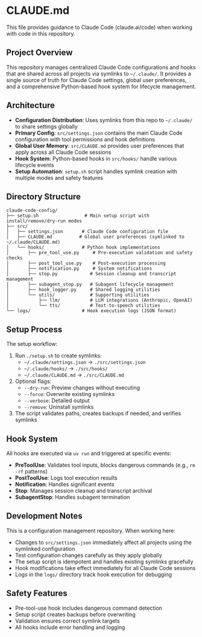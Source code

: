 # CLAUDE.md

This file provides guidance to Claude Code (claude.ai/code) when working with code in this repository.

## Project Overview

This repository manages centralized Claude Code configurations and hooks that are shared across all projects via symlinks to `~/.claude/`. It provides a single source of truth for Claude Code settings, global user preferences, and a comprehensive Python-based hook system for lifecycle management.

## Architecture

- **Configuration Distribution**: Uses symlinks from this repo to `~/.claude/` to share settings globally
- **Primary Config**: `src/settings.json` contains the main Claude Code configuration with tool permissions and hook definitions
- **Global User Memory**: `src/CLAUDE.md` provides user preferences that apply across all Claude Code sessions
- **Hook System**: Python-based hooks in `src/hooks/` handle various lifecycle events
- **Setup Automation**: `setup.sh` script handles symlink creation with multiple modes and safety features

## Directory Structure

```
claude-code-config/
├── setup.sh                 # Main setup script with install/remove/dry-run modes
├── src/
│   ├── settings.json       # Claude Code configuration file
│   ├── CLAUDE.md          # Global user preferences (symlinked to ~/.claude/CLAUDE.md)
│   └── hooks/              # Python hook implementations
│       ├── pre_tool_use.py     # Pre-execution validation and safety checks
│       ├── post_tool_use.py    # Post-execution processing
│       ├── notification.py     # System notifications
│       ├── stop.py            # Session cleanup and transcript management
│       ├── subagent_stop.py   # Subagent lifecycle management
│       ├── hook_logger.py     # Shared logging utilities
│       └── utils/             # Supporting utilities
│           ├── llm/           # LLM integrations (Anthropic, OpenAI)
│           └── tts/           # Text-to-speech utilities
└── logs/                   # Hook execution logs (JSON format)
```

## Setup Process

The setup workflow:
1. Run `./setup.sh` to create symlinks:
   - `~/.claude/settings.json` → `./src/settings.json`
   - `~/.claude/hooks/` → `./src/hooks/`
   - `~/.claude/CLAUDE.md` → `./src/CLAUDE.md`
2. Optional flags:
   - `--dry-run`: Preview changes without executing
   - `--force`: Overwrite existing symlinks
   - `--verbose`: Detailed output
   - `--remove`: Uninstall symlinks
3. The script validates paths, creates backups if needed, and verifies symlinks

## Hook System

All hooks are executed via `uv run` and triggered at specific events:
- **PreToolUse**: Validates tool inputs, blocks dangerous commands (e.g., `rm -rf` patterns)
- **PostToolUse**: Logs tool execution results
- **Notification**: Handles significant events
- **Stop**: Manages session cleanup and transcript archival
- **SubagentStop**: Handles subagent termination

## Development Notes

This is a configuration management repository. When working here:
- Changes to `src/settings.json` immediately affect all projects using the symlinked configuration
- Test configuration changes carefully as they apply globally
- The setup script is idempotent and handles existing symlinks gracefully
- Hook modifications take effect immediately for all Claude Code sessions
- Logs in the `logs/` directory track hook execution for debugging

## Safety Features

- Pre-tool-use hook includes dangerous command detection
- Setup script creates backups before overwriting
- Validation ensures correct symlink targets
- All hooks include error handling and logging